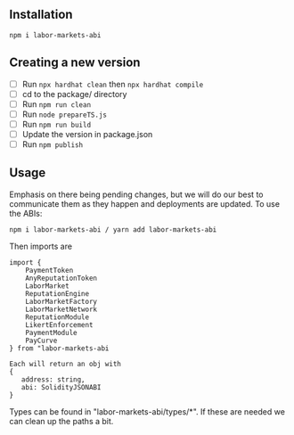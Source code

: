 ## Installation
``npm i labor-markets-abi``

## Creating a new version
- [ ] Run ``npx hardhat clean`` then ``npx hardhat compile``
- [ ] cd to the package/ directory
- [ ] Run ``npm run clean``
- [ ] Run ``node prepareTS.js``
- [ ] Run ``npm run build``
- [ ] Update the version in package.json
- [ ] Run ``npm publish``

## Usage

Emphasis on there being pending changes, but we will do our best to communicate them as they happen and deployments are updated.
To use the ABIs:

``npm i labor-markets-abi / yarn add labor-markets-abi``

Then imports are
```
import {
    PaymentToken
    AnyReputationToken
    LaborMarket
    ReputationEngine
    LaborMarketFactory
    LaborMarketNetwork
    ReputationModule
    LikertEnforcement
    PaymentModule
    PayCurve
} from "labor-markets-abi
```

```
Each will return an obj with
{
   address: string,
   abi: SolidityJSONABI
}
```

Types can be found in "labor-markets-abi/types/*". If these are needed we can clean up the paths a bit.